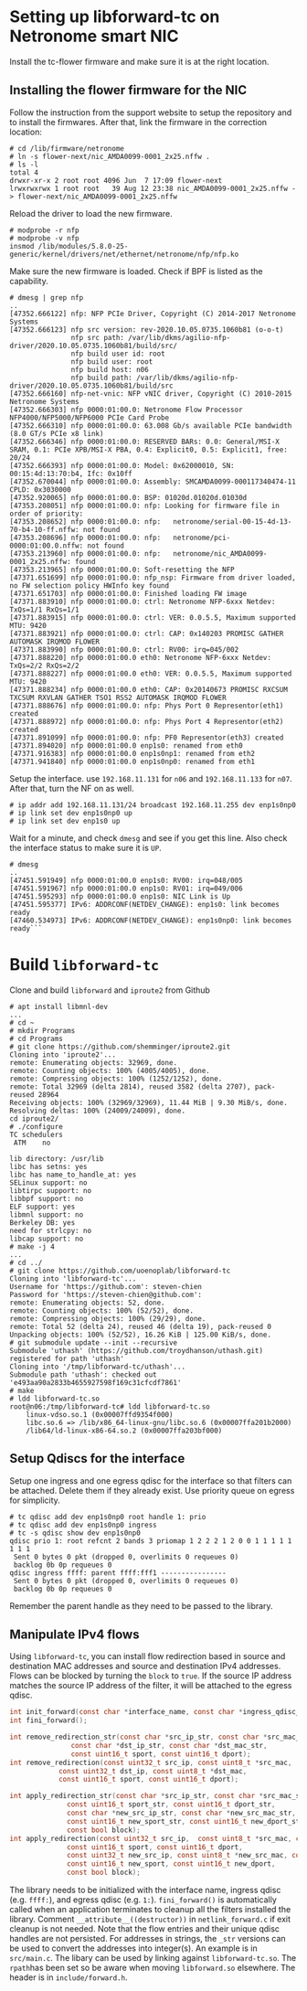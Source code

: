 # Setting up libforward-tc on Netronome smart NIC
Install the tc-flower firmware and make sure it is at the right location.
## Installing the flower firmware for the NIC
Follow the instruction from the support website to setup the repository and to install the firmwares. After that, link the firmware in the correction location:
```console
# cd /lib/firmware/netronome
# ln -s flower-next/nic_AMDA0099-0001_2x25.nffw .
# ls -l
total 4
drwxr-xr-x 2 root root 4096 Jun  7 17:09 flower-next
lrwxrwxrwx 1 root root   39 Aug 12 23:38 nic_AMDA0099-0001_2x25.nffw -> flower-next/nic_AMDA0099-0001_2x25.nffw
```
Reload the driver to load the new firmware.
```console
# modprobe -r nfp
# modprobe -v nfp
insmod /lib/modules/5.8.0-25-generic/kernel/drivers/net/ethernet/netronome/nfp/nfp.ko 
```
Make sure the new firmware is loaded. Check if BPF is listed as the capability.
```console
# dmesg | grep nfp
..
[47352.666122] nfp: NFP PCIe Driver, Copyright (C) 2014-2017 Netronome Systems
[47352.666123] nfp src version: rev-2020.10.05.0735.1060b81 (o-o-t)
               nfp src path: /var/lib/dkms/agilio-nfp-driver/2020.10.05.0735.1060b81/build/src/
               nfp build user id: root
               nfp build user: root
               nfp build host: n06
               nfp build path: /var/lib/dkms/agilio-nfp-driver/2020.10.05.0735.1060b81/build/src
[47352.666160] nfp-net-vnic: NFP vNIC driver, Copyright (C) 2010-2015 Netronome Systems
[47352.666303] nfp 0000:01:00.0: Netronome Flow Processor NFP4000/NFP5000/NFP6000 PCIe Card Probe
[47352.666310] nfp 0000:01:00.0: 63.008 Gb/s available PCIe bandwidth (8.0 GT/s PCIe x8 link)
[47352.666346] nfp 0000:01:00.0: RESERVED BARs: 0.0: General/MSI-X SRAM, 0.1: PCIe XPB/MSI-X PBA, 0.4: Explicit0, 0.5: Explicit1, free: 20/24
[47352.666393] nfp 0000:01:00.0: Model: 0x62000010, SN: 00:15:4d:13:70:b4, Ifc: 0x10ff
[47352.670044] nfp 0000:01:00.0: Assembly: SMCAMDA0099-000117340474-11 CPLD: 0x3030000
[47352.920065] nfp 0000:01:00.0: BSP: 01020d.01020d.01030d
[47353.208051] nfp 0000:01:00.0: nfp: Looking for firmware file in order of priority:
[47353.208652] nfp 0000:01:00.0: nfp:   netronome/serial-00-15-4d-13-70-b4-10-ff.nffw: not found
[47353.208696] nfp 0000:01:00.0: nfp:   netronome/pci-0000:01:00.0.nffw: not found
[47353.213960] nfp 0000:01:00.0: nfp:   netronome/nic_AMDA0099-0001_2x25.nffw: found
[47353.213965] nfp 0000:01:00.0: Soft-resetting the NFP
[47371.651699] nfp 0000:01:00.0: nfp_nsp: Firmware from driver loaded, no FW selection policy HWInfo key found
[47371.651703] nfp 0000:01:00.0: Finished loading FW image
[47371.883910] nfp 0000:01:00.0: ctrl: Netronome NFP-6xxx Netdev: TxQs=1/1 RxQs=1/1
[47371.883915] nfp 0000:01:00.0: ctrl: VER: 0.0.5.5, Maximum supported MTU: 9420
[47371.883921] nfp 0000:01:00.0: ctrl: CAP: 0x140203 PROMISC GATHER AUTOMASK IRQMOD FLOWER
[47371.883990] nfp 0000:01:00.0: ctrl: RV00: irq=045/002
[47371.888220] nfp 0000:01:00.0 eth0: Netronome NFP-6xxx Netdev: TxQs=2/2 RxQs=2/2
[47371.888227] nfp 0000:01:00.0 eth0: VER: 0.0.5.5, Maximum supported MTU: 9420
[47371.888234] nfp 0000:01:00.0 eth0: CAP: 0x20140673 PROMISC RXCSUM TXCSUM RXVLAN GATHER TSO1 RSS2 AUTOMASK IRQMOD FLOWER
[47371.888676] nfp 0000:01:00.0: nfp: Phys Port 0 Representor(eth1) created
[47371.888972] nfp 0000:01:00.0: nfp: Phys Port 4 Representor(eth2) created
[47371.891099] nfp 0000:01:00.0: nfp: PF0 Representor(eth3) created
[47371.894020] nfp 0000:01:00.0 enp1s0: renamed from eth0
[47371.916383] nfp 0000:01:00.0 enp1s0np1: renamed from eth2
[47371.941840] nfp 0000:01:00.0 enp1s0np0: renamed from eth1
```
Setup the interface. use `192.168.11.131` for `n06` and `192.168.11.133` for `n07`. After that, turn the NF on as well.
```console
# ip addr add 192.168.11.131/24 broadcast 192.168.11.255 dev enp1s0np0
# ip link set dev enp1s0np0 up
# ip link set dev enp1s0 up
```
Wait for a minute, and check `dmesg` and see if you get this line. Also check the interface status to make sure it is `UP`.
```console
# dmesg
..
[47451.591949] nfp 0000:01:00.0 enp1s0: RV00: irq=048/005
[47451.591967] nfp 0000:01:00.0 enp1s0: RV01: irq=049/006
[47451.595293] nfp 0000:01:00.0 enp1s0: NIC Link is Up
[47451.595377] IPv6: ADDRCONF(NETDEV_CHANGE): enp1s0: link becomes ready
[47460.534973] IPv6: ADDRCONF(NETDEV_CHANGE): enp1s0np0: link becomes ready```
```
# Build `libforward-tc`
Clone and build `libforward` and `iproute2` from Github
```console
# apt install libmnl-dev
...
# cd ~
# mkdir Programs
# cd Programs
# git clone https://github.com/shemminger/iproute2.git
Cloning into 'iproute2'...
remote: Enumerating objects: 32969, done.
remote: Counting objects: 100% (4005/4005), done.
remote: Compressing objects: 100% (1252/1252), done.
remote: Total 32969 (delta 2814), reused 3582 (delta 2707), pack-reused 28964
Receiving objects: 100% (32969/32969), 11.44 MiB | 9.30 MiB/s, done.
Resolving deltas: 100% (24009/24009), done.
cd iproute2/
# ./configure 
TC schedulers
 ATM	no

lib directory: /usr/lib
libc has setns: yes
libc has name_to_handle_at: yes
SELinux support: no
libtirpc support: no
libbpf support: no
ELF support: yes
libmnl support: no
Berkeley DB: yes
need for strlcpy: no
libcap support: no
# make -j 4
...
# cd ../
# git clone https://github.com/uoenoplab/libforward-tc
Cloning into 'libforward-tc'...
Username for 'https://github.com': steven-chien
Password for 'https://steven-chien@github.com': 
remote: Enumerating objects: 52, done.
remote: Counting objects: 100% (52/52), done.
remote: Compressing objects: 100% (29/29), done.
remote: Total 52 (delta 24), reused 46 (delta 19), pack-reused 0
Unpacking objects: 100% (52/52), 16.26 KiB | 125.00 KiB/s, done.
# git submodule update --init --recursive
Submodule 'uthash' (https://github.com/troydhanson/uthash.git) registered for path 'uthash'
Cloning into '/tmp/libforward-tc/uthash'...
Submodule path 'uthash': checked out 'e493aa90a2833b4655927598f169c31cfcdf7861'
# make
# ldd libforward-tc.so
root@n06:/tmp/libforward-tc# ldd libforward-tc.so
	linux-vdso.so.1 (0x00007ffd9354f000)
	libc.so.6 => /lib/x86_64-linux-gnu/libc.so.6 (0x00007ffa201b2000)
	/lib64/ld-linux-x86-64.so.2 (0x00007ffa203bf000)
```
## Setup Qdiscs for the interface
Setup one ingress and one egress qdisc for the interface so that filters can be attached. Delete them if they already exist. Use priority queue on egress for simplicity.
```console
# tc qdisc add dev enp1s0np0 root handle 1: prio
# tc qdisc add dev enp1s0np0 ingress
# tc -s qdisc show dev enp1s0np0 
qdisc prio 1: root refcnt 2 bands 3 priomap 1 2 2 2 1 2 0 0 1 1 1 1 1 1 1 1
 Sent 0 bytes 0 pkt (dropped 0, overlimits 0 requeues 0) 
 backlog 0b 0p requeues 0
qdisc ingress ffff: parent ffff:fff1 ---------------- 
 Sent 0 bytes 0 pkt (dropped 0, overlimits 0 requeues 0) 
 backlog 0b 0p requeues 0
```
Remember the parent handle as they need to be passed to the library.
## Manipulate IPv4 flows
Using `libforward-tc`, you can install flow redirection based in source and destination MAC addresses and source and destination IPv4 addresses. Flows can be blocked by turning the `block` to `true`. If the source IP address matches the source IP address of the filter, it will be attached to the egress qdisc.
```c
int init_forward(const char *interface_name, const char *ingress_qdisc_parent, const char *egress_qdisc_parent);
int fini_forward();

int remove_redirection_str(const char *src_ip_str, const char *src_mac_str,
			   const char *dst_ip_str, const char *dst_mac_str,
			   const uint16_t sport, const uint16_t dport);
int remove_redirection(const uint32_t src_ip, const uint8_t *src_mac,
			const uint32_t dst_ip, const uint8_t *dst_mac,
			const uint16_t sport, const uint16_t dport);

int apply_redirection_str(const char *src_ip_str, const char *src_mac_str, const char *dst_ip_str, const char *dst_mac_str,
			  const uint16_t sport_str, const uint16_t dport_str,
			  const char *new_src_ip_str, const char *new_src_mac_str, const char *new_dst_ip_str, const char *new_dst_mac_str,
			  const uint16_t new_sport_str, const uint16_t new_dport_str,
			  const bool block);
int apply_redirection(const uint32_t src_ip,  const uint8_t *src_mac, const uint32_t dst_ip, const uint8_t *dst_mac,
		      const uint16_t sport, const uint16_t dport,
		      const uint32_t new_src_ip, const uint8_t *new_src_mac, const uint32_t new_dst_ip, const uint8_t *new_dst_mac,
		      const uint16_t new_sport, const uint16_t new_dport,
		      const bool block);
```
The library needs to be initialized with the interface name, ingress qdisc (e.g. `ffff:`), and egress qdisc (e.g. `1:`). `fini_forward()` is automatically called when an application terminates to cleanup all the filters installed the library. Comment `__attribute__((destructor))` in `netlink_forward.c` if exit cleanup is not needed. Note that the flow entries and their unique qdisc handles are not persisted. For addresses in strings, the `_str` versions can be used to convert the addresses into integer(s).
An example is in `src/main.c`. The libary can be used by linking against `libforward-tc.so`. The `rpath`has been set so be aware when moving `libforward.so` elsewhere. The header is in `include/forward.h`.
